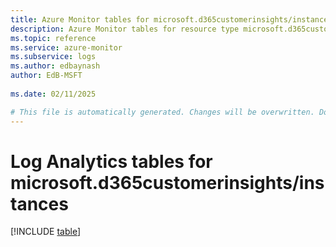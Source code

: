 ```yaml
---
title: Azure Monitor tables for microsoft.d365customerinsights/instances
description: Azure Monitor tables for resource type microsoft.d365customerinsights/instances
ms.topic: reference
ms.service: azure-monitor
ms.subservice: logs
ms.author: edbaynash
author: EdB-MSFT
   
ms.date: 02/11/2025

# This file is automatically generated. Changes will be overwritten. Do not change this file directly.
---
```


# Log Analytics tables for microsoft.d365customerinsights/instances  

[!INCLUDE [table](~/reusable-content/ce-skilling/azure/includes/azure-monitor/reference/tables/microsoft-d365customerinsights_instances-include.md)]

